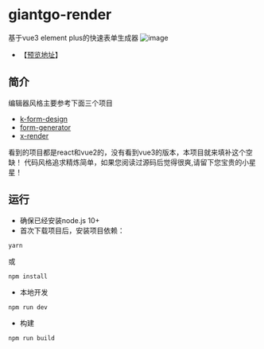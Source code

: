 # giantgo-render
基于vue3 element plus的快速表单生成器
![image](https://raw.githubusercontent.com/GiantGo/giantgo-render/master/public/preview.png)

- 【[预览地址](https://giantgo.github.io/giantgo-render/)】
## 简介
编辑器风格主要参考下面三个项目
- [k-form-design](https://github.com/Kchengz/k-form-design)
- [form-generator](https://github.com/JakHuang/form-generator)
- [x-render](https://github.com/alibaba/x-render)

看到的项目都是react和vue2的，没有看到vue3的版本，本项目就来填补这个空缺！
代码风格追求精炼简单，如果您阅读过源码后觉得很爽,请留下您宝贵的小星星！

## 运行
- 确保已经安装node.js 10+
- 首次下载项目后，安装项目依赖：
```
yarn
```
或
```
npm install
```
- 本地开发
```
npm run dev
```
- 构建
```
npm run build
```
